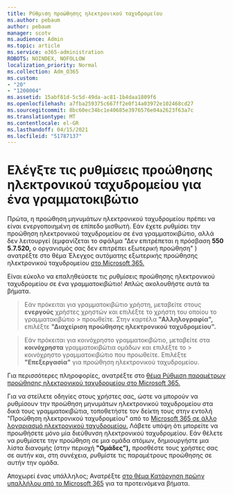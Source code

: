```yaml
---
title: Ρύθμιση προώθησης ηλεκτρονικού ταχυδρομείου
ms.author: pebaum
author: pebaum
manager: scotv
ms.audience: Admin
ms.topic: article
ms.service: o365-administration
ROBOTS: NOINDEX, NOFOLLOW
localization_priority: Normal
ms.collection: Adm_O365
ms.custom:
- "20"
- "1200004"
ms.assetid: 15abf81d-5c5d-49da-ac81-1b4daa1809f6
ms.openlocfilehash: a7fba259375c667ff2e0f14a03972e102468cd27
ms.sourcegitcommit: 8bc60ec34bc1e40685e3976576e04a2623f63a7c
ms.translationtype: MT
ms.contentlocale: el-GR
ms.lasthandoff: 04/15/2021
ms.locfileid: "51787137"
---
```

# <a name="check-the-email-forwarding-settings-for-a-mailbox"></a>Ελέγξτε τις ρυθμίσεις προώθησης ηλεκτρονικού ταχυδρομείου για ένα γραμματοκιβώτιο

Πρώτα, η προώθηση μηνυμάτων ηλεκτρονικού ταχυδρομείου πρέπει να είναι ενεργοποιημένη σε επίπεδο μισθωτή. Εάν έχετε ρυθμίσει την προώθηση ηλεκτρονικού ταχυδρομείου σε ένα γραμματοκιβώτιο, αλλά δεν λειτουργεί (εμφανίζεται το σφάλμα "Δεν επιτρέπεται η πρόσβαση **550 5.7.520,** ο οργανισμός σας δεν επιτρέπει εξωτερική προώθηση" ) ανατρέξτε στο θέμα Έλεγχος αυτόματης εξωτερικής προώθησης ηλεκτρονικού ταχυδρομείου [στο Microsoft 365.](https://docs.microsoft.com/microsoft-365/security/office-365-security/external-email-forwarding?view=o365-worldwide)

Είναι εύκολο να επαληθεύσετε τις ρυθμίσεις προώθησης ηλεκτρονικού ταχυδρομείου σε ένα γραμματοκιβώτιο! Απλώς ακολουθήστε αυτά τα βήματα.
  
> Εάν πρόκειται για γραμματοκιβώτιο χρήστη, μεταβείτε στους **ενεργούς** χρήστες χρηστών και επιλέξτε το χρήστη του οποίου το γραμματοκιβώτιο \>  προωθείτε. Στην καρτέλα **"Αλληλογραφία",** επιλέξτε **"Διαχείριση προώθησης ηλεκτρονικού ταχυδρομείου".**

> Εάν πρόκειται για κοινόχρηστο γραμματοκιβώτιο, μεταβείτε στα **κοινόχρηστα** γραμματοκιβώτια ομάδων και επιλέξτε το \>  κοινόχρηστο γραμματοκιβώτιο που προωθείτε. Επιλέξτε **"Επεξεργασία"** για προώθηση ηλεκτρονικού ταχυδρομείου.

Για περισσότερες πληροφορίες, ανατρέξτε στο [θέμα Ρύθμιση παραμέτρων προώθησης ηλεκτρονικού ταχυδρομείου στο Microsoft 365.](https://docs.microsoft.com/microsoft-365/admin/email/configure-email-forwarding)
  
Για να στείλετε οδηγίες στους χρήστες σας, ώστε να μπορούν να ρυθμίσουν την προώθηση μηνυμάτων ηλεκτρονικού ταχυδρομείου στα δικά τους γραμματοκιβώτια, τοποθετήστε τον δείκτη τους στην εντολή "Προώθηση ηλεκτρονικού ταχυδρομείου" από το [Microsoft 365 σε άλλο λογαριασμό ηλεκτρονικού ταχυδρομείου.](https://support.office.com/article/Forward-email-from-Office-365-to-another-email-account-1ed4ee1e-74f8-4f53-a174-86b748ff6a0e) Λάβετε υπόψη ότι μπορείτε να προωθήσετε μόνο μία διεύθυνση ηλεκτρονικού ταχυδρομείου. Εάν θέλετε να ρυθμίσετε την προώθηση σε μια ομάδα ατόμων, δημιουργήστε μια λίστα διανομής (στην περιοχή **"Ομάδες"),** προσθέστε τους χρήστες σας σε αυτήν και, στη συνέχεια, ρυθμίστε τις παραμέτρους προώθησης σε αυτήν την ομάδα.
  
Αποχωρεί ένας υπάλληλος; Ανατρέξτε [στο θέμα Κατάργηση πρώην υπαλλήλου από το Microsoft 365](https://docs.microsoft.com/microsoft-365/admin/add-users/remove-former-employee) για τα προτεινόμενα βήματα.